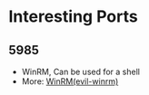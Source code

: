 # Interesting Ports
## 5985
- WinRM, Can be used for a shell
- More: [WinRM(evil-winrm)](../Tools/WinRM(evil-winrm).md)